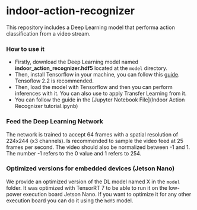 # indoor-action-recognizer
This repository includes a Deep Learning model that performa action classification from a video stream. 

### How to use it
- Firstly, download the Deep Learning model named **indoor_action_recognizer.hdf5** located at the `model` directory. 
- Then, install Tensorflow in your machine, you can follow this [guide](https://www.tensorflow.org/install). Tensoflow 2.2 is recommended.
- Then, load the model with Tensorflow and then you can perform inferences with it. You can also use to apply Transfer Learning from it.
- You can follow the guide in the [Jupyter Notebook File](Indoor Action Recognizer tutorial.ipynb)

### Feed the Deep Learning Network
The network is trained to accept 64 frames with a spatial resolution of 224x244 (x3 channels). Is recommended to sample the video feed at 25 frames per second. The video should also be normalized between -1 and 1. The number -1 refers to the 0 value and 1 refers to 254. 

### Optimized versions for embedded devices (Jetson Nano)
We provide an optimized version of the DL model named X in the `model` folder. It was optimized with TensorRT 7 to be able to run it on the low-power execution board Jetson Nano. If you want to optimize it for any other execution board you can do it using the `hdf5` model. 

